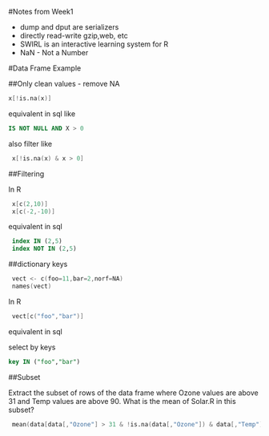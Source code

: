 #Notes from Week1
* dump and dput are serializers
* directly read-write gzip,web, etc
* SWIRL is an interactive learning system for R
* NaN - Not a Number 



#Data Frame Example

##Only clean values - remove NA

```s
x[!is.na(x)]
```

equivalent in sql like

```sql
IS NOT NULL AND X > 0
```

also filter like

```s
 x[!is.na(x) & x > 0]
```

##Filtering 

In R

```s
 x[c(2,10)]
 x[c(-2,-10)]
```

equivalent in sql

```sql
 index IN (2,5)
 index NOT IN (2,5)
```


##dictionary keys

```s
 vect <- c(foo=11,bar=2,norf=NA)
 names(vect)
```

In R

```s
 vect[c("foo","bar")]
```

equivalent in sql 

select by keys

```sql
key IN ("foo","bar")
```

##Subset

Extract the subset of rows of the data frame where Ozone values are above 31 and Temp values are above 90. What is the mean of Solar.R in this subset?

```s
 mean(data[data[,"Ozone"] > 31 & !is.na(data[,"Ozone"]) & data[,"Temp"]>90,"Solar.R"])
```



